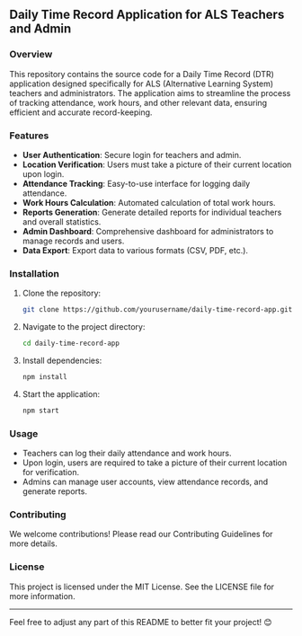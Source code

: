 ## Daily Time Record Application for ALS Teachers and Admin

### Overview
This repository contains the source code for a Daily Time Record (DTR) application designed specifically for ALS (Alternative Learning System) teachers and administrators. The application aims to streamline the process of tracking attendance, work hours, and other relevant data, ensuring efficient and accurate record-keeping.

### Features
- **User Authentication**: Secure login for teachers and admin.
- **Location Verification**: Users must take a picture of their current location upon login.
- **Attendance Tracking**: Easy-to-use interface for logging daily attendance.
- **Work Hours Calculation**: Automated calculation of total work hours.
- **Reports Generation**: Generate detailed reports for individual teachers and overall statistics.
- **Admin Dashboard**: Comprehensive dashboard for administrators to manage records and users.
- **Data Export**: Export data to various formats (CSV, PDF, etc.).

### Installation
1. Clone the repository:
   ```bash
   git clone https://github.com/yourusername/daily-time-record-app.git
   ```
2. Navigate to the project directory:
   ```bash
   cd daily-time-record-app
   ```
3. Install dependencies:
   ```bash
   npm install
   ```
4. Start the application:
   ```bash
   npm start
   ```

### Usage
- Teachers can log their daily attendance and work hours.
- Upon login, users are required to take a picture of their current location for verification.
- Admins can manage user accounts, view attendance records, and generate reports.

### Contributing
We welcome contributions! Please read our Contributing Guidelines for more details.

### License
This project is licensed under the MIT License. See the LICENSE file for more information.

---

Feel free to adjust any part of this README to better fit your project! 😊
